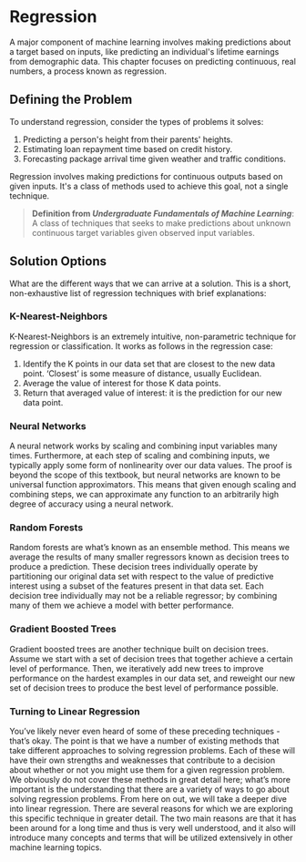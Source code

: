 # Regression

A major component of machine learning involves making predictions about a target based on inputs, like predicting an individual's lifetime earnings from demographic data. This chapter focuses on predicting continuous, real numbers, a process known as regression.
## Defining the Problem

To understand regression, consider the types of problems it solves: 
1. Predicting a person's height from their parents' heights.
2. Estimating loan repayment time based on credit history.
3. Forecasting package arrival time given weather and traffic conditions.

Regression involves making predictions for continuous outputs based on given inputs. It's a class of methods used to achieve this goal, not a single technique.

> **Definition from *Undergraduate Fundamentals of Machine Learning***:
> A class of techniques that seeks to make predictions about unknown continuous target variables given observed input variables.

## Solution Options

What are the different ways that we can arrive at a solution. This is a short, non-exhaustive list of regression techniques with brief explanations:

### K-Nearest-Neighbors
K-Nearest-Neighbors is an extremely intuitive, non-parametric technique for regression or classification. It works as follows in the regression case: 
1. Identify the K points in our data set that are closest to the new data point. ‘Closest’ is some measure of distance, usually Euclidean.
2. Average the value of interest for those K data points.
3. Return that averaged value of interest: it is the prediction for our new data point.
### Neural Networks 

A neural network works by scaling and combining input variables many times. Furthermore, at each step of scaling and combining inputs, we typically apply some form of nonlinearity over our data values. The proof is beyond the scope of this textbook, but neural networks are known to be universal function approximators. This means that given enough scaling and combining steps, we can approximate any function to an arbitrarily high degree of accuracy using a neural network. 
### Random Forests
Random forests are what’s known as an ensemble method. This means we average the results of many smaller regressors known as decision trees to produce a prediction. These decision trees individually operate by partitioning our original data set with respect to the value of predictive interest using a subset of the features present in that data set. Each decision tree individually may not be a reliable regressor; by combining many of them we achieve a model with better performance.
### Gradient Boosted Trees
Gradient boosted trees are another technique built on decision trees. Assume we start with a set of decision trees that together achieve a certain level of performance. Then, we iteratively add new trees to improve performance on the hardest examples in our data set, and reweight our new set of decision trees to produce the best level of performance possible.
### Turning to Linear Regression
You’ve likely never even heard of some of these preceding techniques - that’s okay. The point is that we have a number of existing methods that take different approaches to solving regression problems. Each of these will have their own strengths and weaknesses that contribute to a decision about whether or not you might use them for a given regression problem. We obviously do not cover these methods in great detail here; what’s more important is the understanding that there are a variety of ways to go about solving regression problems. From here on out, we will take a deeper dive into linear regression. There are several reasons for which we are exploring this specific technique in greater detail. The two main reasons are that it has been around for a long time and thus is very well understood, and it also will introduce many concepts and terms that will be utilized extensively in other machine learning topics.